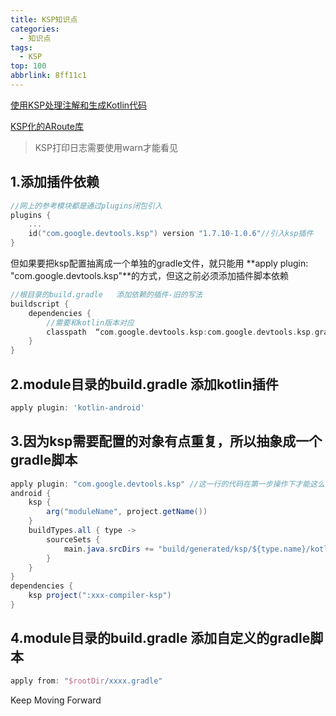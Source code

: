 ```yaml
---
title: KSP知识点
categories:
  - 知识点
tags:
  - KSP
top: 100
abbrlink: 8ff11c1
---
```




[使用KSP处理注解和生成Kotlin代码](https://juejin.cn/post/7157881407057559589)

[KSP化的ARoute库](https://github.com/JailedBird/ArouterKspCompiler)

<!-- more -->

> KSP打印日志需要使用warn才能看见



## 1.添加插件依赖

```kotlin
//网上的参考模块都是通过plugins闭包引入 
plugins {
    ...
    id("com.google.devtools.ksp") version "1.7.10-1.0.6"//引入ksp插件
}
```

但如果要把ksp配置抽离成一个单独的gradle文件，就只能用 **apply plugin: "com.google.devtools.ksp"**的方式，但这之前必须添加插件脚本依赖

```groovy
//根目录的build.gradle   添加依赖的插件-旧的写法
buildscript {
    dependencies {
        //需要和kotlin版本对应
        classpath  “com.google.devtools.ksp:com.google.devtools.ksp.gradle.plugin:$versions.ksp”
    }
}

```



## 2.module目录的build.gradle 添加kotlin插件

```groovy
apply plugin: 'kotlin-android'

```



## 3.因为ksp需要配置的对象有点重复，所以抽象成一个gradle脚本

```java
apply plugin: "com.google.devtools.ksp" //这一行的代码在第一步操作下才能这么编写
android {
    ksp {
        arg("moduleName", project.getName())
    }
    buildTypes.all { type ->
        sourceSets {
            main.java.srcDirs += "build/generated/ksp/${type.name}/kotlin"
        }
    }
}
dependencies {
    ksp project(":xxx-compiler-ksp")
}

```



## 4.module目录的build.gradle 添加自定义的gradle脚本

```groovy
apply from: "$rootDir/xxxx.gradle"
```



Keep Moving Forward
